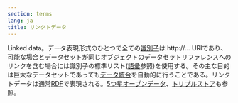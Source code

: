 ```yaml
---
section: terms
lang: ja
title: リンクトデータ
---
```


Linked data。データ表現形式のひとつで全ての[識別子](/glossary/ja/terms/identifier/)は http://... URIであり、可能な場合とデータセットが同じオブジェクトのデータセットリファレンスへのリンクを含む場合には識別子の標準リスト([語彙](/glossary/ja/terms/vocabulary/)参照)を使用する。その主な目的は巨大なデータセットであっても[データ統合](/glossary/ja/terms/data-integration/)を自動的に行うことである。リンクトデータは通常[RDF](/glossary/ja/terms/rdf/)で表現される。[5つ星オープンデータ](/glossary/ja/terms/five-stars-of-open-data/)、[トリプルストア](/glossary/ja/terms/triple-store/)も参照。
